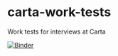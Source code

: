 # carta-work-tests
Work tests for interviews at Carta

[![Binder](https://mybinder.org/badge_logo.svg)](https://mybinder.org/v2/git/https%3A%2F%2Fbitbucket.org%2Fcarta-healthcare%2Fcarta-work-tests/master)